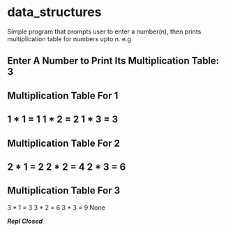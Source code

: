 # data_structures
Simple program that prompts user to enter a number(n), then prints multiplication table for numbers upto n. e.g

Enter A Number to Print Its Multiplication Table:
 3
------------------------------
Multiplication Table For 1
------------------------------
  1 *   1 =   1
  1 *   2 =   2
  1 *   3 =   3
------------------------------
Multiplication Table For 2
------------------------------
  2 *   1 =   2
  2 *   2 =   4
  2 *   3 =   6
------------------------------
Multiplication Table For 3
------------------------------
  3 *   1 =   3
  3 *   2 =   6
  3 *   3 =   9
None

***Repl Closed***
